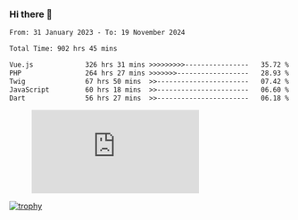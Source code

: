 ### Hi there 👋
<!--START_SECTION:waka-->

```txt
From: 31 January 2023 - To: 19 November 2024

Total Time: 902 hrs 45 mins

Vue.js             326 hrs 31 mins >>>>>>>>>----------------   35.72 %
PHP                264 hrs 27 mins >>>>>>>------------------   28.93 %
Twig               67 hrs 50 mins  >>-----------------------   07.42 %
JavaScript         60 hrs 18 mins  >>-----------------------   06.60 %
Dart               56 hrs 27 mins  >>-----------------------   06.18 %
```

<!--END_SECTION:waka-->
<!-- 
- 🔭 I’m currently working on ...
- 🌱 I’m currently learning ...
- 👯 I’m looking to collaborate on ...
- 🤔 I’m looking for help with ...
- 💬 Ask me about ...
- 📫 How to reach me: ...
- 😄 Pronouns: ...
- ⚡ Fun fact: ... -->


<figure><embed src="https://wakatime.com/share/@jakihanif/43c5af78-a69f-4ced-8cfc-b0822aa9be8f.svg"></embed></figure>

[![trophy](https://github-profile-trophy.vercel.app/?username=jakihanif23&rank=-A,-A)](https://github.com/jakihanif23)
